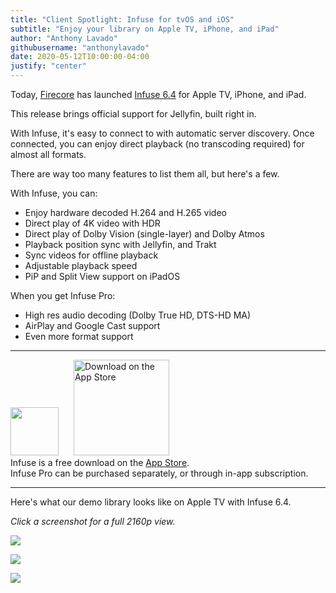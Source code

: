 ```yaml
---
title: "Client Spotlight: Infuse for tvOS and iOS"
subtitle: "Enjoy your library on Apple TV, iPhone, and iPad"
author: "Anthony Lavado"
githubusername: "anthonylavado"
date: 2020-05-12T10:00:00-04:00
justify: "center"
---
```


Today, [Firecore](https://firecore.com) has launched [Infuse 6.4](https://firecore.com/infuse) for Apple TV, iPhone, and iPad.

This release brings official support for Jellyfin, built right in.

<!--more-->

With Infuse, it's easy to connect to with automatic server discovery. Once connected, you can enjoy direct playback (no transcoding required) for almost all formats.

There are way too many features to list them all, but here's a few.

With Infuse, you can:

-   Enjoy hardware decoded H.264 and H.265 video
-   Direct play of 4K video with HDR
-   Direct play of Dolby Vision (single-layer) and Dolby Atmos
-   Playback position sync with Jellyfin, and Trakt
-   Sync videos for offline playback
-   Adjustable playback speed
-   PiP and Split View support on iPadOS

When you get Infuse Pro:

-   High res audio decoding (Dolby True HD, DTS-HD MA)
-   AirPlay and Google Cast support
-   Even more format support

---

<a class="NoLinkLook" href='https://apps.apple.com/app/id1136220934?mt=8'><img height="77" src="/images/clients/infuse-6-icon.png"/></a> <a style="padding-left: 20px;" class="NoLinkLook" href='https://apps.apple.com/app/id1136220934?mt=8'><img width="153" alt='Download on the App Store' src='/images/store-icons/app-store.svg'/></a><br/>Infuse is a free download on the [App Store](https://apps.apple.com/app/id1136220934?mt=8). <br/> Infuse Pro can be purchased separately, or through in-app subscription.

---

Here's what our demo library looks like on Apple TV with Infuse 6.4.

_Click a screenshot for a full 2160p view._

<a href="/images/posts/infuse/infuse-screenshot-1.png"><img src="/images/posts/infuse/infuse-screenshot-1-thumb.png" name="Main Screen" /></a>

<a href="/images/posts/infuse/infuse-screenshot-2.png"><img src="/images/posts/infuse/infuse-screenshot-2-thumb.png" name="Movie View" /></a>

<a href="/images/posts/infuse/infuse-screenshot-3.png"><img src="/images/posts/infuse/infuse-screenshot-3-thumb.png" name="Movie Detail View" /></a>
